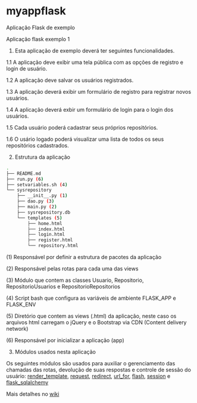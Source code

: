 # myappflask
Aplicação Flask de exemplo

Aplicação flask exemplo 1

1. Esta aplicação de exemplo deverá ter seguintes funcionalidades.

1.1 A aplicação deve exibir uma tela pública com as opções de registro e login de usuário.

1.2 A aplicação deve salvar os usuários registrados.

1.3 A aplicação deverá exibir um formulário de registro para registrar novos usuários.

1.4 A aplicação deverá exbir um formulário de login para o login dos usuários.

1.5 Cada usuário poderá cadastrar seus próprios repositórios.

1.6 O usário logado poderá visualizar uma lista de todos os seus repositórios cadastrados.

2. Estrutura da aplicação 

```bash
.
├── README.md
├── run.py (6)
├── setvariables.sh (4)
└── sysrepository
    ├── __init__.py (1)
    ├── dao.py (3)
    ├── main.py (2)
    ├── sysrepository.db
    └── templates (5)
        ├── home.html
        ├── index.html
        ├── login.html
        ├── register.html
        └── repository.html
```

(1) Responsável por definir a estrutura de pacotes da aplicação

(2) Responsável pelas rotas para cada uma das views 

(3) Módulo que contem as classes Usuario, Repositorio, RepositorioUsuarios e RepositorioRepositorios

(4) Script bash que configura as variáveis de ambiente FLASK_APP e FLASK_ENV

(5) Diretório que contem as views (.html) da aplicação, neste caso os arquivos html carregam o jQuery e o Bootstrap via CDN (Content delivery network)

(6) Responsável por inicializar a aplicação (app)

3. Módulos usados nesta aplicação

Os seguintes módulos são usados para auxiliar o gerenciamento das chamadas das rotas, devolução de suas respostas e controle de sessão do usuário: 
[render_template](https://flask.palletsprojects.com/en/2.0.x/api/#flask.render_template), [request](https://flask.palletsprojects.com/en/2.0.x/api/#flask.request), 
[redirect](https://flask.palletsprojects.com/en/2.0.x/api/#flask.redirect), [url_for](https://flask.palletsprojects.com/en/2.0.x/api/#flask.url_for), 
[flash](https://flask.palletsprojects.com/en/2.0.x/patterns/flashing), [session](https://flask.palletsprojects.com/en/2.0.x/api/#flask.session) e [flask_sqlalchemy](https://flask-sqlalchemy.palletsprojects.com/en/2.x/)

Mais detalhes no [wiki](https://github.com/myplayareas/myappflask/wiki)

